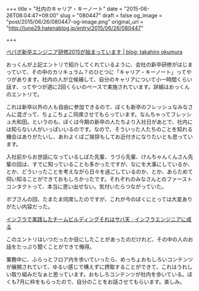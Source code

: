 +++
title = "社内のキャリア・キーノート"
date = "2015-06-26T08:04:47+09:00"
slug = "080447"
draft = false
og_image = "post/2015/06/26/080447-og-image.png"
original_url = "http://june29.hatenablog.jp/entry/2015/06/26/080447"

+++

<p><a href="http://blog.hifumi.info/2015/06/14/pepabo-engineer-training-2015/" title="">ペパボ新卒エンジニア研修2015が始まっています | blog: takahiro okumura</a></p>

<p>おっくんが上記エントリで紹介してくれているように、会社の新卒研修がはじまっていて、その中のカリキュラム？のひとつに「キャリア・キーノート」ってやつがあります。社内の人が立候補して、自分のキャリアについて小一時間くらい話す、ってやつが週に2回くらいのペースで実施されています。詳細はおっくんのエントリで。</p>

<p>これは新卒以外の人も自由に参加できるので、ぼくも新卒のフレッシュなみなさんに混ざって、ちょこちょこ同席させてもらっています。なんちゃってフレッシュ大和田。というのも、ぼくは今期の新卒の人たちより入社日があとで、社内には知らない人がいっぱいいるのです。なので、そういった人たちのことを知れる機会はありがたいし、あわよくばご挨拶もしてお近付きになりたいとも思っています。</p>

<p>入社前からお世話になっているしばた先輩、うづら先輩、けんちゃんくんさん先輩の回は、すでに知っていることも多かったですが、なにを大事にしているか、とか、どういったことを考えながら日々を過ごしているのか、とか、あらためて伺い知ることができておもしろかったです。それぞれのみなさんとのファーストコンタクトって、本当に思い出せない。気付いたらつながっていた。</p>

<p>ボブさんの回、たまたま同席したのですが、これが今のぼくにとっては大変ありがたい内容だった。</p>

<p><a href="http://blog.livedoor.jp/ume3_/archives/53144994.html" title="desc">インフラで実践したチームビルディングそれはサバ天 : インフラエンジニアに成る</a></p>

<p>このエントリはいつだったか目にしたことがあったのだけれど、その中の人のお話をたっぷり聞くことができて俺得。</p>

<p>業務中に、ふらっとフロア内を歩いていったら、めっちょおもしろいコンテンツが展開されていて、ゆるい感じで構えずに摂取することができて、これはうれしい取り組みだなぁと思っています。おもしろコンテンツが社内を歩いている。ぼくも7月に枠をもらったので、自分のことをお話させてもらいます。楽しみ。</p>